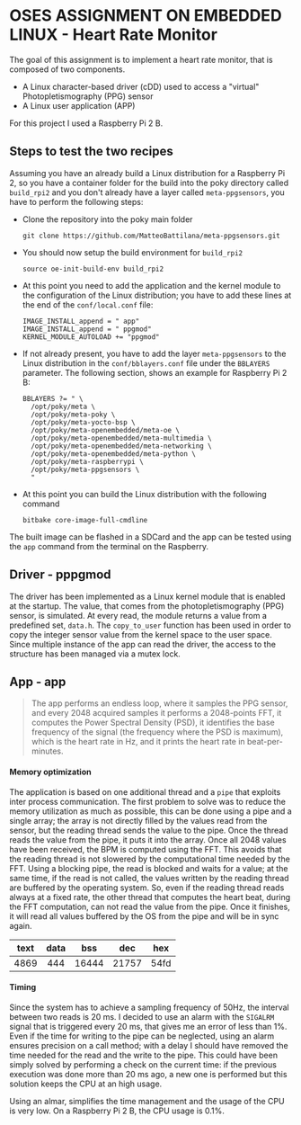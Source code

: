 # OSES ASSIGNMENT ON EMBEDDED LINUX - Heart Rate Monitor
The goal of this assignment is to implement a heart rate monitor, that is composed of two components.
* A Linux character-based driver (cDD) used to access a "virtual" Photopletismography (PPG) sensor
* A Linux user application (APP)

For this project I used a Raspberry Pi 2 B.


## Steps to test the two recipes
Assuming you have an already build a Linux distribution for a Raspberry Pi 2, so you have a container folder for the build into the poky directory called `build_rpi2` and you don't already have a layer called `meta-ppgsensors`, you have to perform the following steps:

* Clone the repository into the poky main folder
    ```
    git clone https://github.com/MatteoBattilana/meta-ppgsensors.git
    ```
* You should now setup the build environment for `build_rpi2`
    ```
    source oe-init-build-env build_rpi2
    ```
* At this point you need to add the application and the kernel module to the configuration of the Linux distribution; you have to add these lines at the end of the `conf/local.conf` file:
    ```
    IMAGE_INSTALL_append = " app"
    IMAGE_INSTALL_append = " ppgmod"
    KERNEL_MODULE_AUTOLOAD += "ppgmod"
    ```
* If not already present, you have to add the layer `meta-ppgsensors` to the Linux distribution in the `conf/bblayers.conf` file under the `BBLAYERS` parameter. The following section, shows an example for Raspberry Pi 2 B:
    ```
    BBLAYERS ?= " \
      /opt/poky/meta \
      /opt/poky/meta-poky \
      /opt/poky/meta-yocto-bsp \
      /opt/poky/meta-openembedded/meta-oe \
      /opt/poky/meta-openembedded/meta-multimedia \
      /opt/poky/meta-openembedded/meta-networking \
      /opt/poky/meta-openembedded/meta-python \
      /opt/poky/meta-raspberrypi \
      /opt/poky/meta-ppgsensors \
      "
    ```
* At this point you can build the Linux distribution with the following command
    ```
    bitbake core-image-full-cmdline
    ```
 
The built image can be flashed in a SDCard and the app can be tested using the `app` command from the terminal on the Raspberry.

## Driver - pppgmod
The driver has been implemented as a Linux kernel module that is enabled at the startup. The value, that comes from the photopletismography (PPG) sensor, is simulated. At every read, the module returns a value from a predefined set, `data.h`. The `copy_to_user` function has been used in order to copy the integer sensor value from the kernel space to the user space.
Since multiple instance of the app can read the driver, the access to the structure has been managed via a mutex lock.


## App - app
> The app performs an endless loop, where it samples the PPG sensor, and every 2048 acquired samples it performs a 2048-points FFT, it computes the Power Spectral Density (PSD), it identifies the base frequency of the signal (the frequency where the PSD is maximum), which is the heart rate in Hz, and it prints the heart rate in beat-per-minutes.


#### Memory optimization
The application is based on one additional thread and a `pipe` that exploits inter process communication.
The first problem to solve was to reduce the memory utilization as much as possible, this can be done using a pipe and a single array; the array is not directly filled by the values read from the sensor, but the reading thread sends the value to the pipe. Once the thread reads the value from the pipe, it puts it into the array. Once all 2048 values have been received, the BPM is computed using the FFT. This avoids that the reading thread is not slowered by the computational time needed by the FFT. Using a blocking pipe, the read is blocked and waits for a value; at the same time, if the read is not called, the values written by the reading thread are buffered by the operating system. So, even if the reading thread reads always at a fixed rate, the other thread that computes the heart beat, during the FFT computation, can not read the value from the pipe. Once it finishes, it will read all values buffered by the OS from the pipe and will be in sync again. 

| text | data |  bss  |  dec  |  hex |
|:----:|:----:|:-----:|:-----:|:----:|
| 4869 | 444  | 16444 | 21757 | 54fd |
#### Timing
Since the system has to achieve a sampling frequency of 50Hz, the interval between two reads is 20 ms. I decided to use an alarm with the `SIGALRM` signal that is triggered every 20 ms, that gives me an error of less than 1%.
Even if the time for writing to the pipe can be neglected, using an alarm ensures precision on a call method; with a delay I should have removed the time needed for the read and the write to the pipe. This could have been simply solved by performing a check on the current time: if the previous execution was done more than 20 ms ago, a new one is performed but this solution keeps the CPU at an high usage.

Using an almar, simplifies the time management and the usage of the CPU is very low. On a Raspberry Pi 2 B, the CPU usage is 0.1%.




